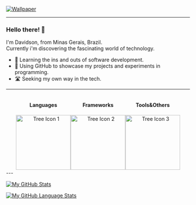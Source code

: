 [![Wallpaper](https://ibb.co/hK97WBg)]()

---

<h3>Hello there! 👋</h3>

<p>I'm Davidson, from Minas Gerais, Brazil.<br>
Currently i'm discovering the fascinating world of technology.</p>

- 🧠 Learning the ins and outs of software development.
- 🧪 Using GitHub to showcase my projects and experiments in programming.
- 🛣️ Seeking my own way in the tech.

---
<div style="display: flex; justify-content: center">
    <div style="text-align: center; margin-right: 0 20px;">
        <h4>Languages</h4>
        <a href="https://skillicons.dev">
            <img src="https://skillicons.dev/icons?i=ts,js,css,html,cs,java&perline=3" alt="Tree Icon 1" style="width: 150px;" align="center">
        </a>
    </div>
    <div style="text-align: center; margin-right: 0 20px;">
        <h4>Frameworks</h4>
        <a href="https://skillicons.dev">
            <img src="https://skillicons.dev/icons?i=react,bootstrap,tailwind,dotnet&perline=3" alt="Tree Icon 2" style="width: 150px;" align="center">
        </a>    
    </div>
    <div style="text-align: center; margin-right: 0 20px;">
        <h4>Tools&Others</h4>
        <a href="https://skillicons.dev">
            <img src="https://skillicons.dev/icons?i=figma,github,docker,eclipse,latex,discord&perline=3" alt="Tree Icon 3" style="width: 150px;" align="center">
        </a>
    </div>  
</div>
---

[![My GitHub Stats](https://github-readme-stats.vercel.app/api/?username=RockyPHER&count_private=true&theme=tokyonight&showicons=true)]()

[![My GitHub Language Stats](https://github-readme-stats.vercel.app/api/top-langs/?username=RockyPHER&langs_count=5&theme=tokyonight)]()